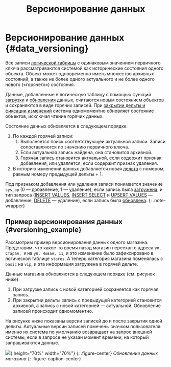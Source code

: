 ﻿---
layout: default
title: Версионирование данных
nav_order: 1
parent: Загрузка данных
grand_parent: Работа с системой
has_children: false
has_toc: false
---

# Версионирование данных {#data_versioning}

Все записи [логической таблицы](../../../overview/main_concepts/logical_table/logical_table.md) с одинаковым значением 
первичного ключа рассматриваются системой как исторические 
состояния одного объекта. Объект может одновременно иметь множество архивных состояний, а также не более одного актуального
и не более одного нового («горячего») состояния.

Данные, добавленные в логическую таблицу с помощью функций [загрузки](../data_upload.md) и 
[обновления](../../data_update/data_update.md) данных, считаются новым состоянием объектов и 
сохраняются в виде горячих записей. При [закрытии дельты и фиксации изменений](../../../reference/sql_plus_requests/COMMIT_DELTA/COMMIT_DELTA.md) 
система одномоментно обновляет состояние объектов, исключая чтение горячих данных.

Состояние данных обновляется в следующем порядке:

1. По каждой горячей записи:
   1. Выполняется поиск соответствующей актуальной записи. Записи сопоставляются по значению первичного ключа.
   2. Если актуальная запись найдена, она становится архивной. 
   3. Горячая запись становится актуальной, если содержит признак добавления, или удаляется, если содержит признак удаления.
2. В историю изменений данных добавляется новая [дельта](../../../overview/main_concepts/delta/delta.md) 
   с номером, равным номеру предыдущей дельты + 1.

Под признаком добавления или удаления записи понимается значение `sys_op`
(0 — добавление, 1 — удаление), если запись была [загружена](../data_upload.md), и тип запроса
([INSERT VALUES](../../../reference/sql_plus_requests/INSERT_VALUES/INSERT_VALUES.md), 
[INSERT SELECT](../../../reference/sql_plus_requests/INSERT_SELECT/INSERT_SELECT.md) и 
[UPSERT VALUES](../../../reference/sql_plus_requests/UPSERT_VALUES/UPSERT_VALUES.md) — добавление,
[DELETE](../../../reference/sql_plus_requests/DELETE/DELETE.md) — удаление), если запись была 
[обновлена](../../data_update/data_update.md).
{: .note-wrapper}

## Пример версионирования данных {#versioning_example}

Рассмотрим пример версионирования данных одного магазина. Представим, что какое-то время назад 
магазин переехал с адреса `ул. Старая, 9` на `ул. Новая, 11`, и это изменение было зафиксировано в логической таблице 
`stores`. А теперь категория магазина поменялась с `basic` на `vip`, и эта информация загружена в горячей дельте.

Данные магазина обновляются в следующем порядке (см. рисунок ниже):
1.  При загрузке запись с новой категорией сохраняется как горячая запись.
2.  При закрытии дельты запись с предыдущей категорией становится архивной, а 
    запись с новой категорией — актуальной. Обновление записей происходит одномоментно.

На рисунке ниже показаны версии записей до и после закрытия одной дельты. Актуальные версии записей помечены 
значком пользователя: именно их система по умолчанию возвращает на запрос внешней системы, если в запросе 
не указан момент времени, на который запрашиваются данные.

![](data_versioning.svg){:height="70%" width="70%"}
{: .figure-center}
*Обновление данных магазина*
{: .figure-caption-center}